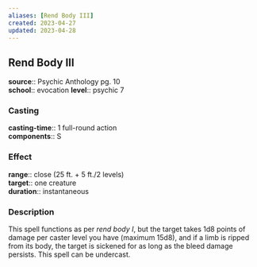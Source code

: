 ```yaml
---
aliases: [Rend Body III]
created: 2023-04-27
updated: 2023-04-28
---
```


## Rend Body III

**source**:: Psychic Anthology pg. 10  
**school**:: evocation
**level**:: psychic 7

### Casting

**casting-time**:: 1 full-round action  
**components**:: S

### Effect

**range**:: close (25 ft. + 5 ft./2 levels)  
**target**:: one creature  
**duration**:: instantaneous

### Description

This spell functions as per *rend body I*, but the target takes 1d8 points of damage per caster level you have (maximum 15d8), and if a limb is ripped from its body, the target is sickened for as long as the bleed damage persists. This spell can be undercast.
